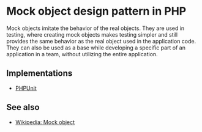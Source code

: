 # Mock object design pattern in PHP

Mock objects imitate the behavior of the real objects. They are used in
testing, where creating mock objects makes testing simpler and still provides
the same behavior as the real object used in the application code. They can
also be used as a base while developing a specific part of an application in a
team, without utilizing the entire application.

## Implementations

* [PHPUnit](https://phpunit.de/manual/current/en/test-doubles.html)

## See also

* [Wikipedia: Mock object](https://en.wikipedia.org/wiki/Mock_object)

